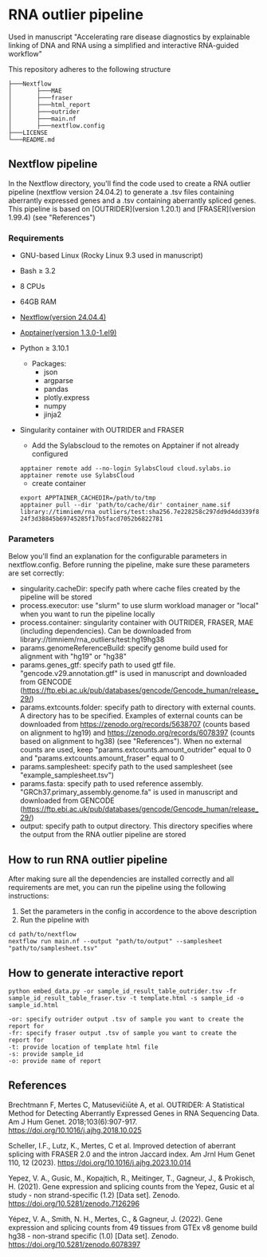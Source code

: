 # RNA outlier pipeline
Used in manuscript "Accelerating rare disease diagnostics by explainable linking of DNA and RNA using a simplified and interactive RNA-guided workflow"

This repository adheres to the following structure

```
├───Nextflow
│       ├───MAE
│       ├───fraser
│       ├───html_report
│       ├───outrider
│       ├───main.nf
│       ├───nextflow.config
├───LICENSE
└───README.md
```

## Nextflow pipeline

In the Nextflow directory, you'll find the code used to create a RNA outlier pipeline (nextflow version 24.04.2) to generate a .tsv files containing aberrantly expressed genes and a .tsv containing aberrantly spliced genes. This pipeline is based on [OUTRIDER](version 1.20.1) and [FRASER](version 1.99.4) (see "References")

### Requirements

- GNU-based Linux (Rocky Linux 9.3 used in manuscript)
- Bash ≥ 3.2
- 8 CPUs
- 64GB RAM
- [Nextflow(version 24.04.4)](https://www.nextflow.io/)
- [Apptainer(version 1.3.0-1.el9)](https://apptainer.org/)
- Python ≥ 3.10.1
  - Packages:
    - json
    - argparse
    - pandas
    - plotly.express
    - numpy
    - jinja2
- Singularity container with OUTRIDER and FRASER
  - Add the Sylabscloud to the remotes on Apptainer if not already configured
  <code>
  apptainer remote add --no-login SylabsCloud cloud.sylabs.io
  apptainer remote use SylabsCloud
  </code>

  - create container
  <code>
  export APPTAINER_CACHEDIR=/path/to/tmp
  apptainer pull --dir 'path/to/cache/dir' container_name.sif library://timniem/rna_outliers/test:sha256.7e228258c297dd9d4dd339f824f3d38845b69745285f17b5facd7052b6822781
  </code>


### Parameters

Below you'll find an explanation for the configurable parameters in nextflow.config. Before running the pipeline, make sure these parameters are set correctly:

 - singularity.cacheDir: specify path where cache files created by the pipeline will be stored
 - process.executor: use "slurm" to use slurm workload manager or "local" when you want to run the pipeline locally
 - process.container: singularity container with OUTRIDER, FRASER, MAE (including dependencies). Can be downloaded from library://timniem/rna_outliers/test:hg19hg38
 - params.genomeReferenceBuild: specify genome build used for alignment with "hg19" or "hg38"
 - params.genes_gtf: specify path to used gtf file. "gencode.v29.annotation.gtf" is used in manuscript and downloaded from GENCODE (https://ftp.ebi.ac.uk/pub/databases/gencode/Gencode_human/release_29/)
 - params.extcounts.folder: specify path to directory with external counts. A directory has to be specified. Examples of external counts can be downloaded from https://zenodo.org/records/5638707 (counts based on alignment to hg19) and https://zenodo.org/records/6078397 (counts based on alignment to hg38) (see "References"). When no external counts are used, keep "params.extcounts.amount_outrider" equal to 0 and "params.extcounts.amount_fraser" equal to 0
 - params.samplesheet: specify path to the used samplesheet (see "example_samplesheet.tsv")
 - params.fasta: specify path to used reference assembly. "GRCh37.primary_assembly.genome.fa" is used in manuscript and downloaded from GENCODE (https://ftp.ebi.ac.uk/pub/databases/gencode/Gencode_human/release_29/)
 - output: specify path to output directory. This directory specifies where the output from the RNA outlier pipeline are stored

## How to run RNA outlier pipeline

After making sure all the dependencies are installed correctly and all requirements are met, you can run the pipeline using the following instructions:

1. Set the parameters in the config in accordence to the above description
2. Run the pipeline with
```
cd path/to/nextflow
nextflow run main.nf --output "path/to/output" --samplesheet "path/to/samplesheet.tsv"
```

## How to generate interactive report
```
python embed_data.py -or sample_id_result_table_outrider.tsv -fr sample_id_result_table_fraser.tsv -t template.html -s sample_id -o sample_id.html

-or: specify outrider output .tsv of sample you want to create the report for
-fr: specify fraser output .tsv of sample you want to create the report for
-t: provide location of template html file
-s: provide sample_id
-o: provide name of report
```

## References

Brechtmann F, Mertes C, Matusevičiūtė A, et al. OUTRIDER: A Statistical Method for Detecting Aberrantly Expressed Genes in RNA Sequencing Data. Am J Hum Genet. 2018;103(6):907-917. https://doi.org/10.1016/j.ajhg.2018.10.025

Scheller, I.F., Lutz, K., Mertes, C et al. Improved detection of aberrant splicing with FRASER 2.0 and the intron Jaccard index. Am Jrnl Hum Genet 110, 12 (2023). https://doi.org/10.1016/j.ajhg.2023.10.014

Yepez, V. A., Gusic, M., Kopajtich, R., Meitinger, T., Gagneur, J., & Prokisch, H. (2021). Gene expression and splicing counts from the Yepez, Gusic et al study - non strand-specific (1.2) [Data set]. Zenodo. https://doi.org/10.5281/zenodo.7126296

Yépez, V. A., Smith, N. H., Mertes, C., & Gagneur, J. (2022). Gene expression and splicing counts from 49 tissues from GTEx v8 genome build hg38 - non-strand specific (1.0) [Data set]. Zenodo. https://doi.org/10.5281/zenodo.6078397

